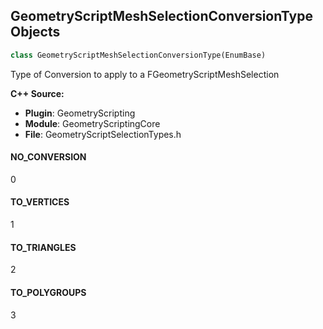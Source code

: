 ## GeometryScriptMeshSelectionConversionType Objects

```python
class GeometryScriptMeshSelectionConversionType(EnumBase)
```

Type of Conversion to apply to a FGeometryScriptMeshSelection

**C++ Source:**

- **Plugin**: GeometryScripting
- **Module**: GeometryScriptingCore
- **File**: GeometryScriptSelectionTypes.h

<a id="unreal.GeometryScriptMeshSelectionConversionType.NO_CONVERSION"></a>

#### NO_CONVERSION

0

<a id="unreal.GeometryScriptMeshSelectionConversionType.TO_VERTICES"></a>

#### TO_VERTICES

1

<a id="unreal.GeometryScriptMeshSelectionConversionType.TO_TRIANGLES"></a>

#### TO_TRIANGLES

2

<a id="unreal.GeometryScriptMeshSelectionConversionType.TO_POLYGROUPS"></a>

#### TO_POLYGROUPS

3

<a id="unreal.GeometryScriptCombineSelectionMode"></a>